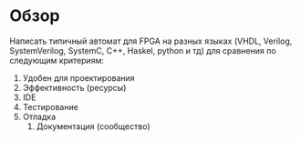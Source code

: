 # Обзор

Написать типичный автомат для FPGA на разных языках (VHDL, Verilog, SystemVerilog, SystemC, C++, Haskel, python и тд) для сравнения по следующим критериям:

1. Удобен для проектирования
2. Эффективность (ресурсы)
3. IDE
4. Тестирование
5. Отладка
   1. Документация (сообщество)